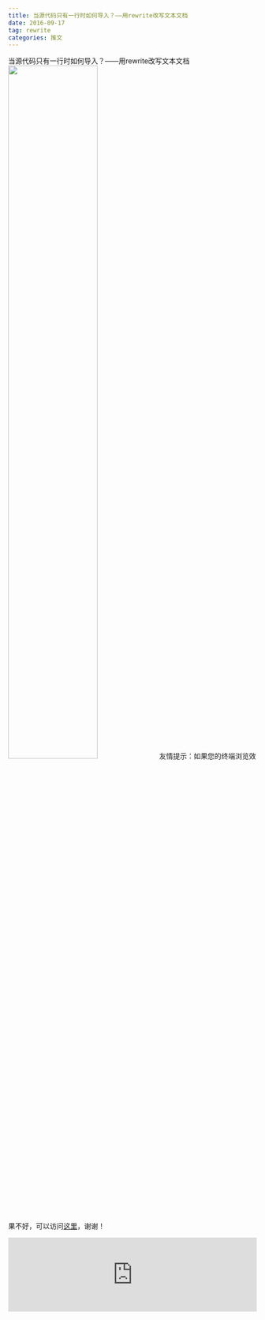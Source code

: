 ```yaml
---
title: 当源代码只有一行时如何导入？——用rewrite改写文本文档
date: 2016-09-17
tag: rewrite
categories: 推文
---
```

当源代码只有一行时如何导入？——用rewrite改写文本文档
<img src="http://mmbiz.qpic.cn/mmbiz_jpg/ACviaWTBFxhbhqxpuhB0wZ0NPSN048lVQBEoEb2cwmB2NrhJk3iaBSg10xWFNr4VGu357CBCZbnSgQxXmxicYM7LA/0?wx_fmt.jpeg" style="width: 60%; height: auto;"/><!--more-->
友情提示：如果您的终端浏览效果不好，可以访问[这里](https://stata-club.github.io/stata_article/2016-09-17.html)，谢谢！
<iframe src="https://stata-club.github.io/stata_article/2016-09-17.html" id="iframepage" frameborder="0" scrolling="no" marginheight="0" marginwidth="0" width="100%" onLoad="iFrameHeight()"></iframe>
<script type="text/javascript" language="javascript">
function iFrameHeight() {
var ifm= document.getElementById("iframepage");
var subWeb = document.frames ? document.frames["iframepage"].document : ifm.contentDocument;   
if(ifm != null && subWeb != null) {
 ifm.height = subWeb.body.scrollHeight;
} 
} 
</script> 